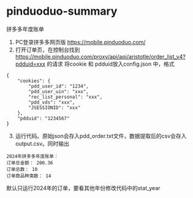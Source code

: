# pinduoduo-summary
拼多多年度账单


1. PC登录拼多多网页版 https://mobile.pinduoduo.com/
2. 打开订单页，在控制台找到 https://mobile.pinduoduo.com/proxy/api/api/aristotle/order_list_v4?pdduid=xxx 的请求
将cookie 和 pdduid放入config.json 中，格式
```
{
    "cookies": {
        "pdd_user_id": "1234",
        "pdd_user_uin": "xxx",
        "rec_list_personal": "xxx",
        "pdd_vds": "xxx",
        "JSESSIONID": "xxx"
    },
    "pdduid": "1234567"
}
```
3. 运行代码。原始json会存入pdd_order.txt文件，数据提取后的csv会存入output.csv。同时输出
```
2024年拼多多年度账单：
订单总金额： 200.36
订单总数： 10
订单商品种类数： 14
```

默认只运行2024年的订单，要看其他年份修改代码中的stat_year
